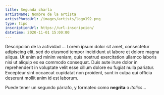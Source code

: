 ```yaml
---
title: Segunda charla
artistName: Nombre de la artista
artistPhotoUrl: /images/artists/logo192.png
type: tipo
inscriptionUrl: https://url-inscripcion/
datetime: 2020-11-01 15:00:00
---
```


Descripción de la actividad ... Lorem ipsum dolor sit amet, consectetur
adipiscing elit, sed do eiusmod tempor incididunt ut labore et dolore
magna aliqua. Ut enim ad minim veniam, quis nostrud exercitation
ullamco laboris nisi ut aliquip ex ea commodo consequat. Duis aute
irure dolor in reprehenderit in voluptate velit esse cillum dolore eu
fugiat nulla pariatur. Excepteur sint occaecat cupidatat non proident,
sunt in culpa qui officia deserunt mollit anim id est laborum.

Puede tener un segundo párrafo, y formateo como **negrita** o _italics_...
